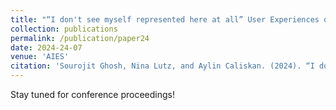```yaml
---
title: "“I don't see myself represented here at all” User Experiences of Stable Diffusion Outputs Containing Representational Harms across Gender Identities and Nationalities"
collection: publications
permalink: /publication/paper24
date: 2024-24-07
venue: 'AIES'
citation: 'Sourojit Ghosh, Nina Lutz, and Aylin Caliskan. (2024). “I don't see myself represented here at all” User Experiences of Stable Diffusion Outputs Containing Representational Harms across Gender Identities and Nationalities. Upcoming Publication, AIES 2024.' 
---
```


Stay tuned for conference proceedings!
